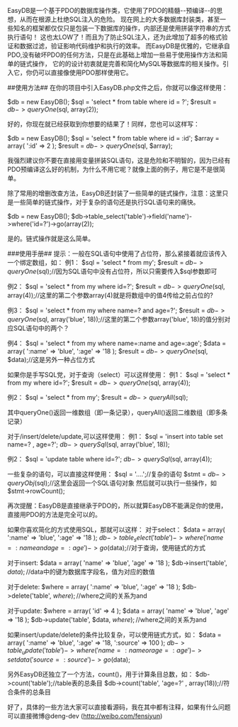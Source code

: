 EasyDB是一个基于PDO的数据库操作类，它使用了PDO的精髓--预编译--的思想，从而在根源上杜绝SQL注入的危险。
现在网上的大多数据库封装类，甚至一些知名的框架都仅仅只是包装一下数据库的操作，内部还是使用拼装字符串的方式执行语句！
这也太LOW了！而且为了防止SQL注入，还为此增加了超多的格式验证和数据过滤，验证影响代码维护和执行的效率。
而EasyDB是优雅的，它继承自PDO,没有破坏PDO的任何方法，只是在此基础上增加一些易于使用操作方法和简单的链式操作，
它的的设计初衷就是完善和简化MySQL等数据库的相关操作。引入它，你仍可以直接像使用PDO那样使用它。

##使用方法##
在你的项目中引入EasyDB.php文件之后，你就可以像这样使用：

$db = new EasyDB();
$sql = 'select * from table where id = ?';
$result = $db->queryOne($sql, array(2));

好的，你现在就已经获取到你想要的结果了！同样，您也可以这样写：

$db = new EasyDB();
$sql = 'select * from table where id = :id';
$array = array(
      ':id' => 2
);
$result = $db->queryOne($sql, $array);

我强烈建议你不要在直接用变量拼装SQL语句，这是危险和不明智的，因为已经有PDO预编译这么好的机制，为什么不用它呢？就像上面的例子，用它是不是很简单。

除了常用的增删改查方法，EasyDB还封装了一些简单的链式操作，注意：这里只是一些简单的链式操作，对于复杂的语句还是执行SQL语句来的痛快。

$db = new EasyDB();
$db->table_select('table')->field('name')->where('id=?')->go(array(2));

是的。链式操作就是这么简单。


###使用手册##
提示：一般在SQL语句中使用了占位符，那么紧接着就应该传入一个绑定数组，如：
例1：
$sql = 'select * from my';
$result = $db->queryOne($sql);//因为SQL语句中没有占位符，所以只需要传入$sql参数即可

例2：
$sql = 'select * from my where id=?';
$result = $db->queryOne($sql, array(4));//这里的第二个参数array(4)就是将数组中的值4传给之前占位的?

例3：
$sql = 'select * from my where name=? and age=?';
$result = $db->queryOne($sql, array('blue', 18));//这里的第二个参数array('blue', 18)的值分别对应SQL语句中的两个？

例4：
$sql = 'select * from my where name=:name and age=:age';
$data = array(
	':name' => 'blue',
	':age'  => '18
);
$result = $db->queryOne($sql, $data);//这是另外一种占位方式


如果你是手写SQL党，对于查询（select）可以这样使用：
例1：
$sql = 'select * from my where id=?';
$result = $db->queryOne($sql, array(4));

例2：
$sql = 'select * from my';
$result = $db->queryAll($sql);

其中queryOne()返回一维数组（即一条记录），queryAll()返回二维数组（即多条记录）


对于/insert/delete/update,可以这样使用：
例1：
$sql = 'insert into table set name=? , age=?';
$db->querySql($sql, array('blue', 18));

例2：
$sql = 'update table where id=?';
$db->querySql($sql, array(4));


一些复杂的语句，可以直接这样使用：
$sql = '....';//复杂的语句
$stmt = $db->queryObj($sql);//这里会返回一个SQL语句对象
然后就可以执行一些操作，如 $stmt->rowCount();


再次提醒：EasyDB是直接继承于PDO的，所以就算EasyDB不能满足你的使用，直接用PDO的方法是完全可以的。


如果你喜欢简化的方式使用SQL，那就可以这样：
对于select：
$data = array(
	':name' => 'blue',
	':age'  => '18
);
$db->table_select('table')->where('name=:name and age=:age')->go($data);//对于查询，使用链式的方式


对于insert:
$data = array(
	'name' => 'blue',
	'age'  => '18
);
$db->insert('table', $data);//$data中的键为数据库字段名，值为对应的数值


对于delete:
$where = array(
	':name' => 'blue',
	':age'  => '18
);
$db->delete('table', $where);//$where之间的关系为and


对于update:
$where = array(
	'id' => 4
);
$data = array(
	'name' => 'blue',
	'age'  => '18
);
$db->update('table', $data, $where);//$where之间的关系为and


如果insert/update/delete的条件比较复杂，可以使用链式方式，如：
$data = array(
	':name' => 'blue',
	':age'  => '18,
	':source' => 100
);
$db->table_update('table')->where('name=:name or age=:age')->setdata('source=:source')->go($data);


另外EasyDB还独立了一个方法，count()，用于计算条目总数，如：
$db->count('table');//table表的总条目
$db->count('table', 'age=?' , array(18));//符合条件的总条目




好了，具体的一些方法大家可以直接看源码，我在其中都有注释，如果有什么问题可以直接微博@deng-dev (http://weibo.com/fensiyun)

